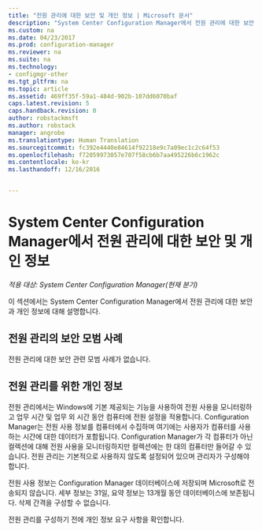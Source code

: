 ```yaml
---
title: "전원 관리에 대한 보안 및 개인 정보 | Microsoft 문서"
description: "System Center Configuration Manager에서 전원 관리에 대한 보안 및 개인 정보를 확인합니다."
ms.custom: na
ms.date: 04/23/2017
ms.prod: configuration-manager
ms.reviewer: na
ms.suite: na
ms.technology:
- configmgr-other
ms.tgt_pltfrm: na
ms.topic: article
ms.assetid: 469ff35f-59a1-484d-902b-107dd6070baf
caps.latest.revision: 5
caps.handback.revision: 0
author: robstackmsft
ms.author: robstack
manager: angrobe
ms.translationtype: Human Translation
ms.sourcegitcommit: fc392e4440e84614f92218e9c7a09ec1c2c64f53
ms.openlocfilehash: f72059973057e707f58cb6b7aa495226b6c1962c
ms.contentlocale: ko-kr
ms.lasthandoff: 12/16/2016


---
```

# <a name="security-and-privacy-for-power-management-in-system-center-configuration-manager"></a>System Center Configuration Manager에서 전원 관리에 대한 보안 및 개인 정보

*적용 대상: System Center Configuration Manager(현재 분기)*

이 섹션에서는 System Center Configuration Manager에서 전원 관리에 대한 보안과 개인 정보에 대해 설명합니다.  

## <a name="security-best-practices-for-power-management"></a>전원 관리의 보안 모범 사례  
 전원 관리에 대한 보안 관련 모범 사례가 없습니다.  

## <a name="privacy-information-for-power-management"></a>전원 관리를 위한 개인 정보  
 전원 관리에서는 Windows에 기본 제공되는 기능을 사용하여 전원 사용을 모니터링하고 업무 시간 및 업무 외 시간 동안 컴퓨터에 전원 설정을 적용합니다. Configuration Manager는 전원 사용 정보를 컴퓨터에서 수집하며 여기에는 사용자가 컴퓨터를 사용하는 시간에 대한 데이터가 포함됩니다. Configuration Manager가 각 컴퓨터가 아닌 컬렉션에 대해 전원 사용을 모니터링하지만 컬렉션에는 한 대의 컴퓨터만 들어갈 수 있습니다. 전원 관리는 기본적으로 사용하지 않도록 설정되어 있으며 관리자가 구성해야 합니다.  

 전원 사용 정보는 Configuration Manager 데이터베이스에 저장되며 Microsoft로 전송되지 않습니다. 세부 정보는 31일, 요약 정보는 13개월 동안 데이터베이스에 보존됩니다. 삭제 간격을 구성할 수 없습니다.  

 전원 관리를 구성하기 전에 개인 정보 요구 사항을 확인합니다.  

